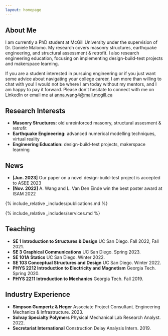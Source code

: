 ```yaml
---
layout: homepage
---
```


## About Me

I am currently a PhD student at McGill University under the supervision of Dr. Daniele Malomo. My research covers masonry structures, earthquake engineering, and structural assessment & retrofit. I also research engineering education, focusing on implementing design-build-test projects and makerspace learning.

If you are a student interested in pursuing engineering or if you just want some advice about navigating your college career, I am more than willing to chat with you! I would not be where I am today without my mentors, and I am happy to pay it forward. Please don't hesitate to connect with me on LinkedIn or email me at anna.wang4@mail.mcgill.ca

## Research Interests

- **Masonry Structures:** old unreinforced masonry, structural assesment & retrofit
- **Earthquake Engineering:** advanced numerical modelling techniques, virtual reality
- **Engineering Education:** design-build-test projects, makerspace learning

## News

- **[Jun. 2023]** Our paper on a novel design-build-test project is accepted to ASEE 2023
- **[Nov. 2022]** A. Wang and L. Van Den Einde win the best poster award at ISAM 2022

{% include_relative _includes/publications.md %}

{% include_relative _includes/services.md %}
## Teaching

- **SE 1 Introduction to Structures & Design** UC San Diego. Fall 2022, Fall 2021.
- **SE 3 Graphical Communications** UC San Diego. Spring 2023.
- **SE 101A Statics** UC San Diego. Winter 2022.
- **SE 103 Conceptual Structures and Design** UC San Diego. Winter 2022.
- **PHYS 2212 Introduction to Electricity and Magnetism** Georgia Tech. Spring 2020.
- **PHYS 2211 Introduction to Mechanics** Georgia Tech. Fall 2019.

## Industry Experience

- **Simpson Gumpertz & Heger** Associate Project Consultant. Engineering Mechanics & Infrastructure. 2023.
- **Solvay Specialty Polymers** Physical Mechanical Lab Research Analyst. 2022.
- **Secretariat International** Construction Delay Analysis Intern. 2019.
